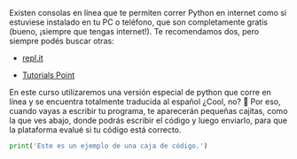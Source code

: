 Existen consolas en línea que te permiten correr Python en internet como si estuviese
instalado en tu PC o teléfono, que son completamente gratis (bueno, ¡siempre que
tengas internet!). Te recomendamos dos, pero siempre podés buscar otras:

* [repl.it](https://repl.it/languages/python3)

* [Tutorials Point](https://www.tutorialspoint.com/execute_python_online.php)

En este curso utilizaremos una versión especial de python que corre en línea y se encuentra totalmente traducida al español ¿Cool, no? :clap:
Por eso, cuando vayas a escribir tu programa, te aparecerán pequeñas cajitas, como la que ves abajo, donde podrás escribir el código y luego enviarlo, para que la plataforma evalué si tu código está correcto.

``` python
print('Este es un ejemplo de una caja de código.')
```